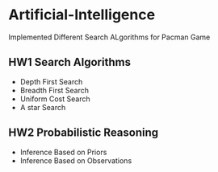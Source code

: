 # Artificial-Intelligence
Implemented Different Search ALgorithms for Pacman Game

## HW1 Search Algorithms
* Depth First Search
* Breadth First Search
* Uniform Cost Search
* A star Search

## HW2 Probabilistic Reasoning
* Inference Based on Priors
* Inference Based on Observations


